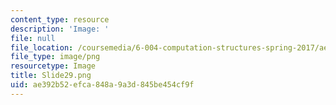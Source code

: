 ```yaml
---
content_type: resource
description: 'Image: '
file: null
file_location: /coursemedia/6-004-computation-structures-spring-2017/ae392b52efca848a9a3d845be454cf9f_Slide29.png
file_type: image/png
resourcetype: Image
title: Slide29.png
uid: ae392b52-efca-848a-9a3d-845be454cf9f
---
```

